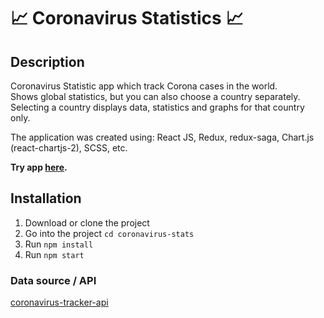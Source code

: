 # :chart_with_upwards_trend: Coronavirus Statistics :chart_with_upwards_trend:

## Description
Coronavirus Statistic app which track Corona cases in the world.  
Shows global statistics, but you can also choose a country separately.
Selecting a country displays data, statistics and graphs for that country only.

The application was created using: React JS, Redux, redux-saga, Chart.js (react-chartjs-2), SCSS, etc.

**Try app [here](https://zrna.github.io/coronavirus-stats/).**

## Installation
1. Download or clone the project
2. Go into the project `cd coronavirus-stats`
3. Run `npm install`
4. Run `npm start`

### Data source / API
[coronavirus-tracker-api](https://github.com/ExpDev07/coronavirus-tracker-api)
